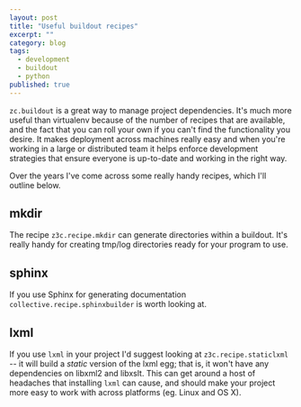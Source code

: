 ```yaml
---
layout: post
title: "Useful buildout recipes"
excerpt: ""
category: blog
tags:
  - development
  - buildout
  - python
published: true
---
```

`zc.buildout` is a great way to manage project dependencies. It's much more useful than virtualenv
because of the number of recipes that are available, and the fact that you can roll your own
if you can't find the functionality you desire. It makes deployment across machines really easy
and when you're working in a large or distributed team it helps enforce development strategies
that ensure everyone is up-to-date and working in the right way.

Over the years I've come across some really handy recipes, which I'll outline below.


## mkdir

The recipe `z3c.recipe.mkdir` can generate directories within a buildout. It's really handy for
creating tmp/log directories ready for your program to use.


## sphinx

If you use Sphinx for generating documentation `collective.recipe.sphinxbuilder` is worth looking at.


## lxml

If you use `lxml` in your project I'd suggest looking at `z3c.recipe.staticlxml` -- it will build a
*static* version of the lxml egg; that is, it won't have any dependencies on libxml2 and libxslt.
This can get around a host of headaches that installing `lxml` can cause, and should make your
project more easy to work with across platforms (eg. Linux and OS X).
